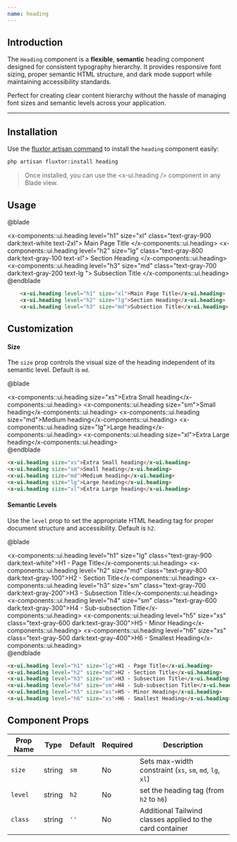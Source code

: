 ```yaml
---
name: heading
---
```


## Introduction

The `Heading` component is a **flexible**, **semantic** heading component designed for consistent typography hierarchy. It provides responsive font sizing, proper semantic HTML structure, and dark mode support while maintaining accessibility standards.

Perfect for creating clear content hierarchy without the hassle of managing font sizes and semantic levels across your application.

---

## Installation
Use the [fluxtor artisan command](/docs/guides/installation#content-component-management) to install the `heading` component easily:

```bash
php artisan fluxtor:install heading
```

> Once installed, you can use the <x-ui.heading /> component in any Blade view.

## Usage

@blade
<x-demo>
    <div class="w-full flex flex-col gap-y-1 py-4">
        <x-components::ui.heading level="h1" size="xl" class="text-gray-900 dark:text-white text-2xl">
            Main Page Title
        </x-components::ui.heading>
        <x-components::ui.heading level="h2" size="lg" class="text-gray-800 dark:text-gray-100 text-xl">
            Section Heading
        </x-components::ui.heading>
        <x-components::ui.heading level="h3" size="md" class="text-gray-700 dark:text-gray-200 text-lg ">
            Subsection Title
        </x-components::ui.heading>
    </div> 
</x-demo>
@endblade

```html
    <x-ui.heading level="h1" size="xl">Main Page Title</x-ui.heading>
    <x-ui.heading level="h2" size="lg">Section Heading</x-ui.heading>
    <x-ui.heading level="h3" size="md">Subsection Title</x-ui.heading>
```

## Customization

#### Size
The `size` prop controls the visual size of the heading independent of its semantic level. Default is `md`.

@blade
<x-demo>
    <div class="w-full space-y-2">
        <x-components::ui.heading size="xs">Extra Small heading</x-components::ui.heading>
        <x-components::ui.heading size="sm">Small heading</x-components::ui.heading>
        <x-components::ui.heading size="md">Medium heading</x-components::ui.heading>
        <x-components::ui.heading size="lg">Large heading</x-components::ui.heading>
        <x-components::ui.heading size="xl">Extra Large heading</x-components::ui.heading>
    </div>
</x-demo>
@endblade

```html
<x-ui.heading size="xs">Extra Small heading</x-ui.heading>
<x-ui.heading size="sm">Small heading</x-ui.heading>
<x-ui.heading size="md">Medium heading</x-ui.heading>
<x-ui.heading size="lg">Large heading</x-ui.heading>
<x-ui.heading size="xl">Extra Large heading</x-ui.heading>
```


#### Semantic Levels
Use the `level` prop to set the appropriate HTML heading tag for proper document structure and accessibility. Default is `h2`.

@blade
<x-demo>
    <div class="w-full space-y-3">
        <x-components::ui.heading level="h1" size="lg" class="text-gray-900 dark:text-white">H1 - Page Title</x-components::ui.heading>
        <x-components::ui.heading level="h2" size="md" class="text-gray-800 dark:text-gray-100">H2 - Section Title</x-components::ui.heading>
        <x-components::ui.heading level="h3" size="sm" class="text-gray-700 dark:text-gray-200">H3 - Subsection Title</x-components::ui.heading>
        <x-components::ui.heading level="h4" size="sm" class="text-gray-600 dark:text-gray-300">H4 - Sub-subsection Title</x-components::ui.heading>
        <x-components::ui.heading level="h5" size="xs" class="text-gray-600 dark:text-gray-300">H5 - Minor Heading</x-components::ui.heading>
        <x-components::ui.heading level="h6" size="xs" class="text-gray-500 dark:text-gray-400">H6 - Smallest Heading</x-components::ui.heading>
    </div>
</x-demo>
@endblade

```html
<x-ui.heading level="h1" size="lg">H1 - Page Title</x-ui.heading>
<x-ui.heading level="h2" size="md">H2 - Section Title</x-ui.heading>
<x-ui.heading level="h3" size="sm">H3 - Subsection Title</x-ui.heading>
<x-ui.heading level="h4" size="sm">H4 - Sub-subsection Title</x-ui.heading>
<x-ui.heading level="h5" size="xs">H5 - Minor Heading</x-ui.heading>
<x-ui.heading level="h6" size="xs">H6 - Smallest Heading</x-ui.heading>
```

## Component Props

| Prop Name | Type   | Default | Required | Description                                               |
| --------- | ------ | ------- | -------- | --------------------------------------------------------- |
| `size`    | string | `sm`    | No       | Sets max-width constraint (`xs`, `sm`, `md`, `lg`, `xl`)  |
| `level`   | string | `h2`    | No       | set the heading tag (from `h2` to `h6`)                   |
| `class`   | string | `''`    | No       | Additional Tailwind classes applied to the card container |
